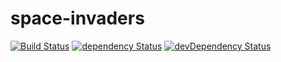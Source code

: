 # space-invaders

[![Build Status](https://travis-ci.org/nathanielinman/space-invaders.svg?branch=master)](https://travis-ci.org/nathanielinman/space-invaders) [![dependency Status](https://david-dm.org/nathanielinman/space-invaders/status.svg?style=flat)](https://david-dm.org/nathanielinman/space-invaders) [![devDependency Status](https://david-dm.org/nathanielinman/space-invaders/dev-status.svg?style=flat)](https://david-dm.org/nathanielinman/space-invaders#info=devDependencies)
